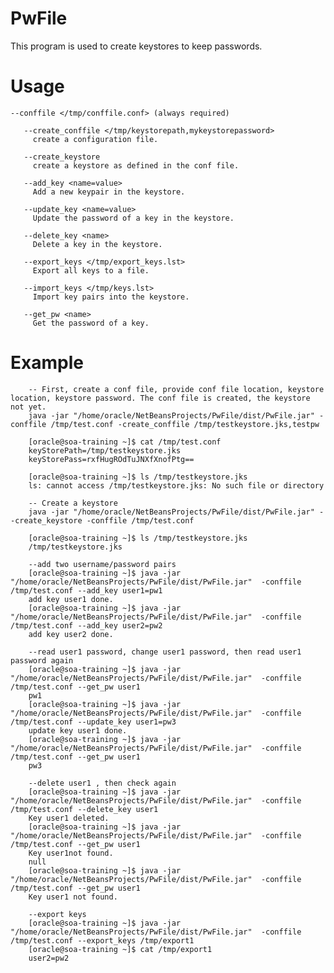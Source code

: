 # PwFile

This program is used to create keystores to keep passwords.

# Usage

    --conffile </tmp/conffile.conf> (always required)

       --create_conffile </tmp/keystorepath,mykeystorepassword>
         create a configuration file.

       --create_keystore
         create a keystore as defined in the conf file.

       --add_key <name=value>
         Add a new keypair in the keystore.

       --update_key <name=value>
         Update the password of a key in the keystore.

       --delete_key <name>
         Delete a key in the keystore.

       --export_keys </tmp/export_keys.lst>
         Export all keys to a file.

       --import_keys </tmp/keys.lst>
         Import key pairs into the keystore.

       --get_pw <name>
         Get the password of a key.

# Example
        -- First, create a conf file, provide conf file location, keystore location, keystore password. The conf file is created, the keystore not yet.
        java -jar "/home/oracle/NetBeansProjects/PwFile/dist/PwFile.jar" -conffile /tmp/test.conf -create_conffile /tmp/testkeystore.jks,testpw
        
        [oracle@soa-training ~]$ cat /tmp/test.conf
        keyStorePath=/tmp/testkeystore.jks
        keyStorePass=rxfHugROdTuJNXfXnofPtg==
        
        [oracle@soa-training ~]$ ls /tmp/testkeystore.jks
        ls: cannot access /tmp/testkeystore.jks: No such file or directory
        
        -- Create a keystore
        java -jar "/home/oracle/NetBeansProjects/PwFile/dist/PwFile.jar" --create_keystore -conffile /tmp/test.conf

        [oracle@soa-training ~]$ ls /tmp/testkeystore.jks
        /tmp/testkeystore.jks
        
        --add two username/password pairs
        [oracle@soa-training ~]$ java -jar "/home/oracle/NetBeansProjects/PwFile/dist/PwFile.jar"  -conffile /tmp/test.conf --add_key user1=pw1
        add key user1 done.
        [oracle@soa-training ~]$ java -jar "/home/oracle/NetBeansProjects/PwFile/dist/PwFile.jar"  -conffile /tmp/test.conf --add_key user2=pw2
        add key user2 done.
        
        --read user1 password, change user1 password, then read user1 password again
        [oracle@soa-training ~]$ java -jar "/home/oracle/NetBeansProjects/PwFile/dist/PwFile.jar"  -conffile /tmp/test.conf --get_pw user1
        pw1
        [oracle@soa-training ~]$ java -jar "/home/oracle/NetBeansProjects/PwFile/dist/PwFile.jar"  -conffile /tmp/test.conf --update_key user1=pw3
        update key user1 done.
        [oracle@soa-training ~]$ java -jar "/home/oracle/NetBeansProjects/PwFile/dist/PwFile.jar"  -conffile /tmp/test.conf --get_pw user1
        pw3
        
        --delete user1 , then check again
        [oracle@soa-training ~]$ java -jar "/home/oracle/NetBeansProjects/PwFile/dist/PwFile.jar"  -conffile /tmp/test.conf --delete_key user1
        Key user1 deleted.
        [oracle@soa-training ~]$ java -jar "/home/oracle/NetBeansProjects/PwFile/dist/PwFile.jar"  -conffile /tmp/test.conf --get_pw user1
        Key user1not found.
        null
        [oracle@soa-training ~]$ java -jar "/home/oracle/NetBeansProjects/PwFile/dist/PwFile.jar"  -conffile /tmp/test.conf --get_pw user1
        Key user1 not found.
        
        --export keys
        [oracle@soa-training ~]$ java -jar "/home/oracle/NetBeansProjects/PwFile/dist/PwFile.jar"  -conffile /tmp/test.conf --export_keys /tmp/export1
        [oracle@soa-training ~]$ cat /tmp/export1
        user2=pw2



        
        


        

